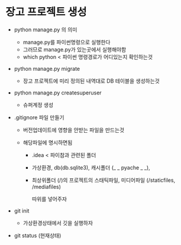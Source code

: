 # 장고 프로젝트 생성

- python manage.py 의 의미
  - manage.py를 파이썬명령으로 실행한다
  - 그러므로 manage.py가 있는곳에서 실행해야함
  - which python < 파이썬 명령경로가 어디있는지 확인하는것

- python manage.py migrate
  - 장고 프로젝트에 미리 정의된 내역대로 DB 테이블을 생성하는것

- python manage.py createsuperuser

  - 슈퍼계정 생성

- .gitignore 파일 만들기

  - 버전업데이트에 영향을 안받는 파일을 만드는것

  - 해당파일에 명시하면됨

    - .idea < 파이참과 관련된 폴더

    - 가상환경, db(db.sqlite3), 캐시폴더 (_ _ pyache _ _),

    - 최상위폴더 (/)의 프로젝트의 스태틱파일, 미디어파일 (/staticfiles, /mediafiles)

      따위를 넣어주자

- git init
  - 가상환경상태에서 깃을 실행하자

- git status (현재상태)